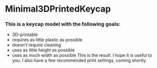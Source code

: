 # Minimal3DPrintedKeycap

### This is a keycap model with the following goals:
- 3D-printable
- requires as little plastic as possible
- doesn't require cleaning 
- uses as little height as possible
- uses as much width as possible
This is the result. I hope it is useful to you. 
I also have a few recommended print settings, coming shortly.
